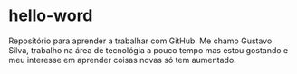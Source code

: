 # hello-word
Repositório para aprender a trabalhar com GitHub.
Me chamo Gustavo Silva, trabalho na área de tecnológia a pouco tempo mas estou gostando e meu interesse em aprender coisas novas só tem aumentado.
